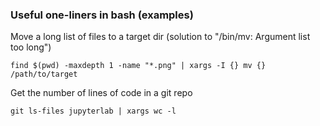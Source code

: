 ### Useful one-liners in bash (examples)

Move a long list of files to a target dir (solution to "/bin/mv: Argument list too long")

```
find $(pwd) -maxdepth 1 -name "*.png" | xargs -I {} mv {} /path/to/target
```

Get the number of lines of code in a git repo
```
git ls-files jupyterlab | xargs wc -l
```
